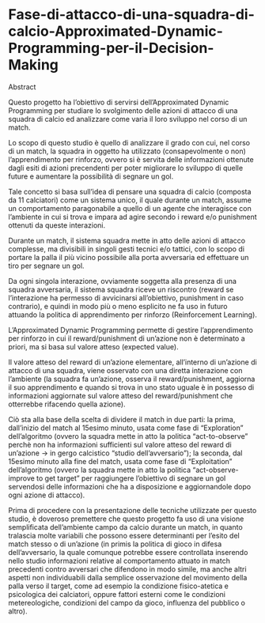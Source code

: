 # Fase-di-attacco-di-una-squadra-di-calcio-Approximated-Dynamic-Programming-per-il-Decision-Making
Abstract

Questo progetto ha l’obiettivo di servirsi dell’Approximated Dynamic Programming per studiare lo svolgimento delle azioni di
attacco di una squadra di calcio ed analizzare come varia il loro sviluppo nel corso di un match. 

Lo scopo di questo studio è quello di analizzare il grado con cui, nel corso di un match, la squadra in oggetto ha utilizzato (consapevolmente o non) l’apprendimento per rinforzo, ovvero si è servita delle informazioni ottenute dagli esiti di azioni precendenti per poter migliorare lo sviluppo di quelle future e aumentare la possibilità di segnare un gol. 

Tale concetto si basa sull’idea di pensare una squadra di calcio (composta da 11 calciatori) come un sistema unico, il quale durante un match, assume un comportamento paragonabile a quello di un agente che interagisce con l’ambiente in cui si trova e impara ad agire secondo i reward e/o punishment ottenuti da queste interazioni. 

Durante un match, il sistema squadra mette in atto delle azioni di attacco complesse, ma divisibili in singoli gesti tecnici e/o tattici, con lo scopo di portare la palla il più vicino possibile alla porta avversaria ed effettuare un tiro per segnare un gol. 

Da ogni singola interazione, ovviamente soggetta alla presenza di una squadra avversaria, il sistema squadra riceve un riscontro (reward se l’interazione ha permesso di avvicinarsi all’obiettivo, punishment in caso contrario), e quindi in modo più o meno esplicito ne fa uso in futuro attuando la politica di apprendimento per rinforzo (Reinforcement Learning).

L’Approximated Dynamic Programming permette di gestire l’apprendimento per rinforzo in cui il reward/punishment di un’azione
non è determinato a priori, ma si basa sul valore atteso (expected value). 

Il valore atteso del reward di un’azione elementare, all’interno di un’azione di attacco di una squadra, viene osservato con una diretta interazione con l’ambiente (la squadra fa un’azione, osserva il reward/punishment, aggiorna il suo apprendimento e quando si trova in uno stato uguale è in possesso di informazioni aggiornate sul valore atteso del reward/punishment che otterrebbe rifacendo quella azione). 

Ciò sta alla base della scelta di dividere il match in due parti: la prima, dall’inizio del match al 15esimo minuto, usata come fase di “Exploration” dell’algoritmo (ovvero la squadra mette in atto la politica “act-to-observe” perchè non ha informazioni sufficienti sul valore atteso del reward di un’azione → in gergo calcistico “studio dell’avversario”); la seconda, dal 15esimo minuto alla fine del match, usata come fase di “Exploitation” dell’algoritmo (ovvero la squadra mette in atto la politica “act-observe-improve to get target” per raggiungere l’obiettivo di segnare un gol servendosi delle informazioni che ha a disposizione e aggiornandole dopo ogni azione di attacco). 

Prima di procedere con la presentazione delle tecniche utilizzate per questo studio, è doveroso premettere che questo progetto fa uso di una visione semplificata dell’ambiente campo da calcio durante un match, in quanto tralascia molte variabili che possono essere determinanti per l’esito del match stesso o di un’azione (in primis la politica di gioco in difesa dell’avversario, la quale comunque potrebbe essere controllata inserendo nello studio informazioni relative al comportamento attuato in match precedenti contro avversari che difendono in modo simile, ma anche altri aspetti non individuabili dalla semplice osservazione del movimento della palla verso il target, come ad esempio la condizione fisico-atetica e psicologica dei calciatori, oppure fattori esterni come le condizioni metereologiche, condizioni del campo da gioco, influenza del pubblico o altro).

